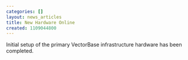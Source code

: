 ```yaml
---
categories: []
layout: news_articles
title: New Hardware Online
created: 1109044800
---
```

Initial setup of the primary VectorBase infrastructure hardware has been completed.
